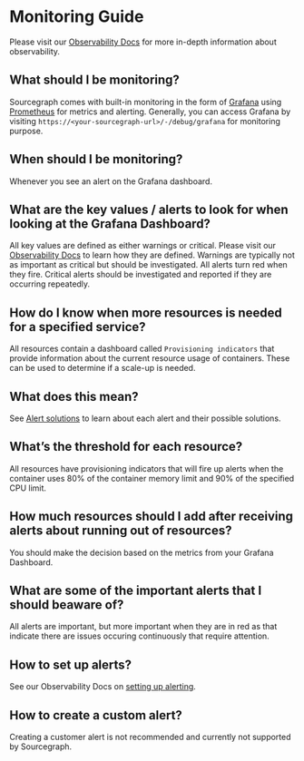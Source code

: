 # Monitoring Guide
Please visit our [Observability Docs](./observability) for more in-depth information about observability.

## What should I be monitoring?
Sourcegraph comes with built-in monitoring in the form of [Grafana](./observability/metrics#grafana) using [Prometheus](./observability/metrics#prometheus) for metrics and alerting. Generally, you can access Grafana by visiting `https://<your-sourcegraph-url>/-/debug/grafana` for monitoring purpose.

## When should I be monitoring?
Whenever you see an alert on the Grafana dashboard.

## What are the key values / alerts to look for when looking at the Grafana Dashboard?
All key values are defined as either warnings or critical. Please visit our [Observability Docs](./observability/alerting#understanding-alerts) to 
learn how they are defined. Warnings are typically not as important as critical but should be investigated. 
All alerts turn red when they fire. Critical alerts should be investigated and reported if they are occurring repeatedly.

## How do I know when more resources is needed for a specified service?
All resources contain a dashboard called `Provisioning indicators` that provide information about the current resource usage of containers. These can be used to determine if a scale-up is needed.

## What does this <ALERT-MESSAGE> mean?
See [Alert solutions](https://docs.sourcegraph.com/admin/observability/alert_solutions) to learn about each alert and their possible solutions. 

## What’s the threshold for each resource?
All resources have provisioning indicators that will fire up alerts when the container uses 80% of the container memory limit and 90% of the specified CPU limit.

## How much resources should I add after receiving alerts about running out of resources?
You should make the decision based on the metrics from your Grafana Dashboard. 

## What are some of the important alerts that I should beaware of?
All alerts are important, but more important when they are in red as that indicate there are issues occuring continuously that require attention.

## How to set up alerts?
See our Observability Docs on [setting up alerting](./observability/alerting#setting-up-alerting).

## How to create a custom alert?
Creating a customer alert is not recommended and currently not supported by Sourcegraph.
